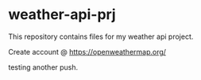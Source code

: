 # weather-api-prj
This repository contains files for my weather api project.

Create account @ https://openweathermap.org/

testing another push.